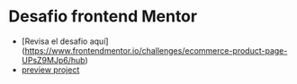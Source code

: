 # Desafio frontend Mentor 
- [Revisa el desafio aquí] (https://www.frontendmentor.io/challenges/ecommerce-product-page-UPsZ9MJp6/hub)
- [preview project]()